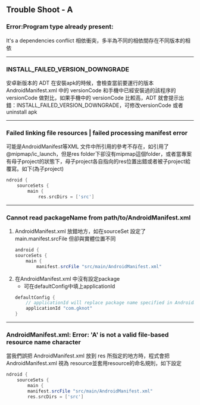 
## Trouble Shoot - A

### Error:Program type already present:
It's a dependencies conflict 相依衝突，多半為不同的相依間存在不同版本的相依

---------------------------------------------------------
### INSTALL_FAILED_VERSION_DOWNGRADE
安卓新版本的 ADT 在安裝apk的時候，會檢查當前要運行的版本 AndroidManifest.xml 中的 versionCode 和手機中已經安裝過的該程序的 versionCode 做對比，如果手機中的 versionCode 比較高，ADT 就會提示出錯：INSTALL_FAILED_VERSION_DOWNGRADE，可修改versionCode 或者uninstall apk

---------------------------------------------------------
### Failed linking file resources | failed processing manifest error
可能是AndroidManifest等XML 文件中所引用的參考不存在，如引用了@mipmap/ic_launch，但是res folder下卻沒有mipmap這個folder，或者當專案有母子project的狀態下，母子project各自指向的res位置出錯或者被子project給覆寫。如下(為子project)
```groovy
ndroid {  
	sourceSets {  
		main {  
			res.srcDirs = ['src']  
```

---------------------------------------------------------
### Cannot read packageName from path/to/AndroidManifest.xml
1. AndroidManifest.xml 放錯地方，如在sourceSet 設定了 main.manifest.srcFile 但卻與實體位置不同
	```groovy
	android {  
	sourceSets {  
		main {  
			manifest.srcFile "src/main/AndroidManifest.xml"  
	```
3. 在AndroidManifest.xml 中沒有設定package
	- 可在defaultConfig中填上applicationId
	```groovy
	defaultConfig {  
		// applicationId will replace package name specified in AndroidManifest.xml  
		applicationId "com.gknot"  
	}
	```

---------------------------------------------------------
### AndroidManifest.xml: Error: 'A' is not a valid file-based resource name character
當我們誤把 AndroidManifest.xml 放到 res 所指定的地方時，程式會把AndroidManifest.xml 視為 resource並套用resource的命名規則，如下設定
```groovy
ndroid {  
	sourceSets {  
		main {  
		manifest.srcFile "src/main/AndroidManifest.xml"  
		res.srcDirs = ['src']  
```
<!--stackedit_data:
eyJoaXN0b3J5IjpbLTE2Nzg1NDE5OTQsMTIzOTQzMjI3NywtMT
Y3ODU0MTk5NCwtMTY0ODc3MDE0NF19
-->